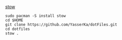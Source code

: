 [stow](https://www.gnu.org/software/stow/)

```
sudo pacman -S install stow
cd $HOME
git clone https://github.com/YasserKa/dotFiles.git
cd dotfiles
stow .
```
